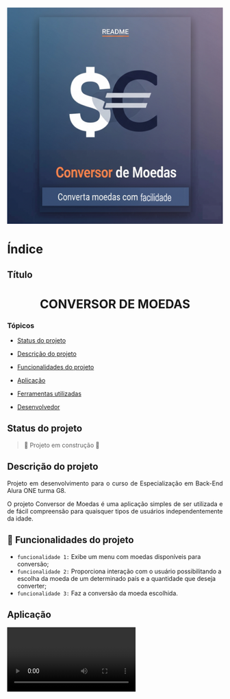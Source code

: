 <div align="center">

![imagem capa](/src/img/imagem-capa.png)

</div>

# Índice

## Título 
<h1 align="center"> CONVERSOR DE MOEDAS</h1>

### Tópicos

* [Status do projeto](#status-do-projeto)

* [Descrição do projeto](#descrição-do-projeto)

* [Funcionalidades do projeto](#funcionalidades-do-projeto)

* [Aplicação](#aplicação)

* [Ferramentas utilizadas](#ferramentas-utilizadas)

* [Desenvolvedor](#desenvolvedor)

## Status do projeto
> :construction: Projeto em construção :construction:

## Descrição do projeto
<p align="justify">
Projeto em desenvolvimento para o curso de Especialização em Back-End Alura ONE turma G8.</p>

<p align="justify">O projeto Conversor de Moedas é uma aplicação simples de ser utilizada e de fácil compreensão para quaisquer tipos de usuários independentemente da idade.</p>

## :hammer: Funcionalidades do projeto
 - `funcionalidade 1:` Exibe um menu com moedas disponíveis para conversão;
 - `funcionalidade 2:` Proporciona interação com o usuário possibilitando a escolha da moeda de um determinado país e a quantidade que deseja converter;
 - `funcionalidade 3:` Faz a conversão da moeda escolhida.

## Aplicação

<video>
[video-conversor-moeda.mp4](src/video-conversor-moeda.mp4)

## Tecnologias utilizadas
* [Java](#Java)

## Desenvolvedor

- Wallen Oliveira 




